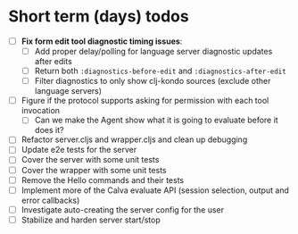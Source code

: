 # Short term (days) todos

- [ ] **Fix form edit tool diagnostic timing issues**:
  - [ ] Add proper delay/polling for language server diagnostic updates after edits
  - [ ] Return both `:diagnostics-before-edit` and `:diagnostics-after-edit`
  - [ ] Filter diagnostics to only show clj-kondo sources (exclude other language servers)
- [ ] Figure if the protocol supports asking for permission with each tool invocation
  - [ ] Can we make the Agent show what it is going to evaluate before it does it?
- [ ] Refactor server.cljs and wrapper.cljs and clean up debugging
- [ ] Update e2e tests for the server
- [ ] Cover the server with some unit tests
- [ ] Cover the wrapper with some unit tests
- [ ] Remove the Hello commands and their tests
- [ ] Implement more of the Calva evaluate API (session selection, output and error callbacks)
- [ ] Investigate auto-creating the server config for the user
- [ ] Stabilize and harden server start/stop